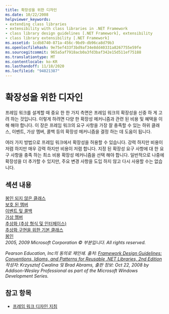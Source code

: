 ```yaml
---
title: 확장성을 위한 디자인
ms.date: 10/22/2008
helpviewer_keywords:
- extending class libraries
- extensibility with class libraries in .NET Framework
- class library design guidelines [.NET Framework], extensibility
- class library extensibility [.NET Framework]
ms.assetid: 1cdb8740-871a-456c-9bd9-db96ca8d79b3
ms.openlocfilehash: 9e75ef433f3bd9af34e8dd40331a8267755e59fe
ms.sourcegitcommit: 965a5af7918acb0a3fd3baf342e15d511ef75188
ms.translationtype: MT
ms.contentlocale: ko-KR
ms.lasthandoff: 11/18/2020
ms.locfileid: "94821387"
---
```

# <a name="designing-for-extensibility"></a>확장성을 위한 디자인
프레임 워크를 설계할 때 중요 한 한 가지 측면은 프레임 워크의 확장성을 신중 하 게 고려 하는 것입니다. 이렇게 하려면 다양 한 확장성 메커니즘과 관련 된 비용 및 혜택을 이해 해야 합니다. 이 장은 프레임 워크의 요구 사항을 가장 잘 충족할 수 있는 하위 클래스, 이벤트, 가상 멤버, 콜백 등의 확장성 메커니즘을 결정 하는 데 도움이 됩니다.  
  
 여러 가지 방법으로 프레임 워크에서 확장성을 허용할 수 있습니다. 강력 하지만 비용이 저렴 하지만 매우 강력 하지만 비용이 저렴 합니다. 지정 된 확장성 요구 사항에 대 한 요구 사항을 충족 하는 최소 비용 확장성 메커니즘을 선택 해야 합니다. 일반적으로 나중에 확장성을 더 추가할 수 있지만, 주요 변경 사항을 도입 하지 않고 다시 사용할 수는 없습니다.  
  
## <a name="in-this-section"></a>섹션 내용  
 [봉인 되지 않은 클래스](unsealed-classes.md)  
 [보호 된 멤버](protected-members.md)  
 [이벤트 및 콜백](events-and-callbacks.md)  
 [가상 멤버](virtual-members.md)  
 [추상화 (추상 형식 및 인터페이스)](abstractions-abstract-types-and-interfaces.md)  
 [추상화 구현을 위한 기본 클래스](base-classes-for-implementing-abstractions.md)  
 [봉인](sealing.md)  
 *2005, 2009 Microsoft Corporation © 부분입니다. All rights reserved.*  
  
 *Pearson Education, Inc의 동의로 재인쇄. 출처: [Framework Design Guidelines: Conventions, Idioms, and Patterns for Reusable .NET Libraries, 2nd Edition](https://www.informit.com/store/framework-design-guidelines-conventions-idioms-and-9780321545619) 작성자: Krzysztof Cwalina 및 Brad Abrams, 출판 정보: Oct 22, 2008 by Addison-Wesley Professional as part of the Microsoft Windows Development Series.*  
  
## <a name="see-also"></a>참고 항목

- [프레임 워크 디자인 지침](index.md)
